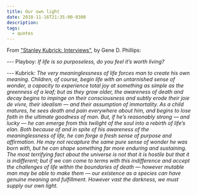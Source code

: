 ```yaml
---
title: Our own light
date: 2018-11-16T21:35:00-0300
description:
tags:
  - quotes
---
```



From ["Stanley Kubrick: Interviews"](https://www.goodreads.com/book/show/62379.Stanley_Kubrick),
by Gene D. Phillips:

--- Playboy: *If life is so purposeless, do you feel it’s worth living?*

--- Kubrick: *The very meaninglessness of life forces man to create his own
meaning. Children, of course, begin life with an untarnished sense of wonder, a
capacity to experience total joy at something as simple as the greenness of a
leaf; but as they grow older, the awareness of death and decay begins to impinge
on their consciousness and subtly erode their joie de vivre, their idealism —
and their assumption of immortality. As a child matures, he sees death and pain
everywhere about him, and begins to lose faith in the ultimate goodness of man.
But, if he’s reasonably strong — and lucky — he can emerge from this twilight of
the soul into a rebirth of life’s elan. Both because of and in spite of his
awareness of the meaninglessness of life, he can forge a fresh sense of purpose
and affirmation. He may not recapture the same pure sense of wonder he was born
with, but he can shape something far more enduring and sustaining. The most
terrifying fact about the universe is not that it is hostile but that it is
indifferent; but if we can come to terms with this indifference and accept the
challenges of life within the boundaries of death — however mutable man may be
able to make them — our existence as a species can have genuine meaning and
fulfillment. However vast the darkness, we must supply our own light.*
